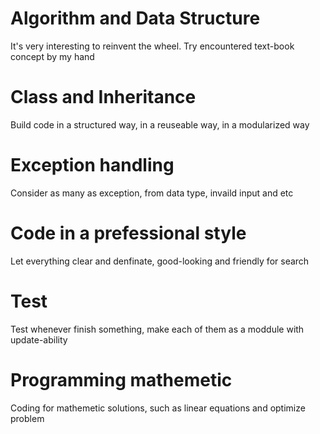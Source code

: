 # Algorithm and Data Structure
It's very interesting to reinvent the wheel. Try encountered text-book concept by my hand

# Class and Inheritance
Build code in a structured way, in a reuseable way, in a modularized way

# Exception handling
Consider as many as exception, from data type, invaild input and etc

# Code in a prefessional style
Let everything clear and denfinate, good-looking and friendly for search

# Test
Test whenever finish something, make each of them as a moddule with update-ability

# Programming mathemetic
Coding for mathemetic solutions, such as linear equations and optimize problem
